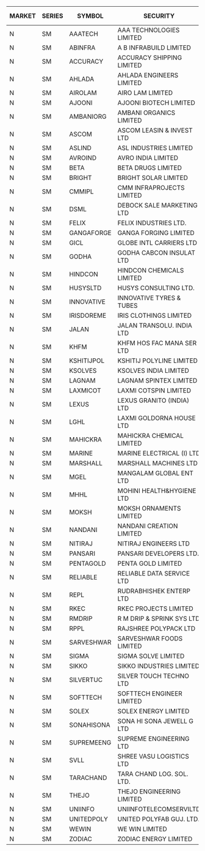 


| MARKET | SERIES | SYMBOL | SECURITY | PREV CL PR | OPEN PRICE | HIGH PRICE | LOW PRICE | CLOSE PRICE | NET TRDVAL | NET TRDQTY | CORP IND | HI 52 WK | LO 52 WK |
| ----- | ----- | ----- | ----- | ----- | ----- | ----- | ----- | ----- | ----- | ----- | ----- | ----- | ----- |
| N | SM | AAATECH | AAA TECHNOLOGIES LIMITED | 42.75 | 44.00 | 48.00 | 44.00 | 44.00 | 679500.00 | 15000 |  | 48.00 | 42.25 |
| N | SM | ABINFRA | A B INFRABUILD LIMITED | 6.50 | 6.50 | 6.50 | 6.50 | 6.50 | 26000.00 | 4000 |  | 14.20 | 6.05 |
| N | SM | ACCURACY | ACCURACY SHIPPING LIMITED | 30.50 | 29.10 | 29.90 | 29.00 | 29.90 | 140800.00 | 4800 |  | 42.60 | 12.35 |
| N | SM | AHLADA | AHLADA ENGINEERS LIMITED | 46.50 | 46.50 | 46.50 | 46.50 | 46.50 | 46500.00 | 1000 |  | 69.95 | 36.30 |
| N | SM | AIROLAM | AIRO LAM LIMITED | 26.50 | 26.00 | 26.00 | 26.00 | 26.00 | 78000.00 | 3000 |  | 32.95 | 14.45 |
| N | SM | AJOONI | AJOONI BIOTECH LIMITED | 31.30 | 30.55 | 31.95 | 30.35 | 30.35 | 499200.00 | 16000 |  | 36.50 | 6.35 |
| N | SM | AMBANIORG | AMBANI ORGANICS LIMITED | 46.00 | 46.10 | 46.10 | 46.10 | 46.10 | 92200.00 | 2000 |  | 61.70 | 42.35 |
| N | SM | ASCOM | ASCOM LEASIN & INVEST LTD | 46.05 | 46.05 | 46.05 | 46.05 | 46.05 | 184200.00 | 4000 |  | 46.50 | 30.00 |
| N | SM | ASLIND | ASL INDUSTRIES LIMITED | 9.65 | 10.10 | 10.10 | 10.10 | 10.10 | 40400.00 | 4000 |  | 10.65 | 4.75 |
| N | SM | AVROIND | AVRO INDIA LIMITED | 47.65 | 47.95 | 49.95 | 47.00 | 48.45 | 481600.00 | 10000 |  | 63.20 | 35.00 |
| N | SM | BETA | BETA DRUGS LIMITED | 115.00 | 118.60 | 118.60 | 118.60 | 118.60 | 94880.00 | 800 |  | 140.80 | 37.00 |
| N | SM | BRIGHT | BRIGHT SOLAR LIMITED | 6.30 | 6.30 | 6.40 | 6.05 | 6.40 | 94200.00 | 15000 |  | 15.50 | 4.70 |
| N | SM | CMMIPL | CMM INFRAPROJECTS LIMITED | 2.60 | 2.65 | 2.70 | 2.50 | 2.60 | 99600.00 | 39000 |  | 9.25 | 2.25 |
| N | SM | DSML | DEBOCK SALE MARKETING LTD | 20.30 | 19.30 | 19.30 | 19.30 | 19.30 | 115800.00 | 6000 |  | 21.95 | 3.50 |
| N | SM | FELIX | FELIX INDUSTRIES LTD. | 34.30 | 32.60 | 32.60 | 32.60 | 32.60 | 782400.00 | 24000 |  | 40.30 | 10.80 |
| N | SM | GANGAFORGE | GANGA FORGING LIMITED | 20.60 | 20.50 | 20.80 | 20.50 | 20.80 | 495900.00 | 24000 |  | 21.00 | 8.70 |
| N | SM | GICL | GLOBE INTL CARRIERS LTD | 21.85 | 21.85 | 21.85 | 21.80 | 21.80 | 523800.00 | 24000 |  | 23.80 | 14.20 |
| N | SM | GODHA | GODHA CABCON INSULAT LTD | 33.30 | 33.45 | 33.50 | 33.45 | 33.50 | 267800.00 | 8000 |  | 34.95 | 10.95 |
| N | SM | HINDCON | HINDCON CHEMICALS LIMITED | 25.25 | 25.60 | 26.00 | 25.55 | 26.00 | 516400.00 | 20000 |  | 26.00 | 8.05 |
| N | SM | HUSYSLTD | HUSYS CONSULTING LTD. | 119.65 | 124.00 | 125.60 | 124.00 | 125.60 | 750400.00 | 6000 |  | 127.15 | 20.50 |
| N | SM | INNOVATIVE | INNOVATIVE TYRES & TUBES | 5.80 | 5.80 | 5.80 | 5.80 | 5.80 | 17400.00 | 3000 |  | 14.60 | 5.40 |
| N | SM | IRISDOREME | IRIS CLOTHINGS LIMITED | 36.00 | 42.00 | 42.00 | 36.50 | 36.50 | 439600.00 | 11200 |  | 192.00 | 28.50 |
| N | SM | JALAN | JALAN TRANSOLU. INDIA LTD | 3.55 | 3.40 | 3.40 | 3.40 | 3.40 | 20400.00 | 6000 |  | 6.65 | 2.85 |
| N | SM | KHFM | KHFM HOS FAC MANA SER LTD | 25.75 | 26.95 | 26.95 | 26.95 | 26.95 | 242550.00 | 9000 |  | 36.40 | 22.20 |
| N | SM | KSHITIJPOL | KSHITIJ POLYLINE LIMITED | 25.00 | 25.50 | 25.50 | 25.50 | 25.50 | 1020000.00 | 40000 | XO | 35.90 | 19.20 |
| N | SM | KSOLVES | KSOLVES INDIA LIMITED | 399.00 | 410.00 | 418.00 | 410.00 | 418.00 | 496800.00 | 1200 |  | 421.00 | 102.05 |
| N | SM | LAGNAM | LAGNAM SPINTEX LIMITED | 7.90 | 8.00 | 8.00 | 8.00 | 8.00 | 24000.00 | 3000 |  | 12.50 | 6.60 |
| N | SM | LAXMICOT | LAXMI COTSPIN LIMITED | 8.60 | 9.00 | 9.00 | 9.00 | 9.00 | 54000.00 | 6000 |  | 11.75 | 5.80 |
| N | SM | LEXUS | LEXUS GRANITO (INDIA) LTD | 13.75 | 14.40 | 14.40 | 14.40 | 14.40 | 28800.00 | 2000 |  | 17.35 | 4.55 |
| N | SM | LGHL | LAXMI GOLDORNA HOUSE LTD | 15.40 | 15.00 | 15.00 | 15.00 | 15.00 | 240000.00 | 16000 |  | 16.10 | 14.95 |
| N | SM | MAHICKRA | MAHICKRA CHEMICAL LIMITED | 78.50 | 81.50 | 81.80 | 81.50 | 81.80 | 244950.00 | 3000 |  | 93.50 | 70.00 |
| N | SM | MARINE | MARINE ELECTRICAL (I) LTD | 182.00 | 186.00 | 194.95 | 186.00 | 191.05 | 17832400.00 | 94000 |  | 198.00 | 78.00 |
| N | SM | MARSHALL | MARSHALL MACHINES LTD | 7.30 | 7.10 | 7.10 | 7.10 | 7.10 | 42600.00 | 6000 |  | 20.80 | 4.85 |
| N | SM | MGEL | MANGALAM GLOBAL ENT LTD | 40.75 | 40.50 | 40.75 | 40.50 | 40.75 | 243750.00 | 6000 |  | 65.10 | 38.00 |
| N | SM | MHHL | MOHINI HEALTH&HYGIENE LTD | 19.25 | 18.30 | 18.30 | 18.30 | 18.30 | 54900.00 | 3000 |  | 23.20 | 11.35 |
| N | SM | MOKSH | MOKSH ORNAMENTS LIMITED | 25.50 | 26.60 | 26.60 | 26.60 | 26.60 | 79800.00 | 3000 |  | 36.25 | 21.00 |
| N | SM | NANDANI | NANDANI CREATION LIMITED | 12.30 | 12.70 | 12.70 | 12.70 | 12.70 | 63500.00 | 5000 |  | 13.90 | 6.20 |
| N | SM | NITIRAJ | NITIRAJ ENGINEERS LTD | 48.25 | 50.45 | 50.45 | 50.45 | 50.45 | 378375.00 | 7500 |  | 67.95 | 48.25 |
| N | SM | PANSARI | PANSARI DEVELOPERS LTD. | 22.40 | 22.60 | 22.65 | 22.00 | 22.00 | 3479400.00 | 156000 |  | 23.10 | 20.50 |
| N | SM | PENTAGOLD | PENTA GOLD LIMITED | 26.45 | 27.60 | 27.60 | 27.60 | 27.60 | 82800.00 | 3000 |  | 39.10 | 15.40 |
| N | SM | RELIABLE | RELIABLE DATA SERVICE LTD | 25.00 | 25.00 | 25.00 | 25.00 | 25.00 | 60000.00 | 2400 |  | 36.40 | 19.95 |
| N | SM | REPL | RUDRABHISHEK ENTERP LTD | 93.15 | 94.95 | 94.95 | 88.50 | 88.50 | 5125200.00 | 57000 |  | 106.40 | 24.50 |
| N | SM | RKEC | RKEC PROJECTS LIMITED | 34.00 | 33.20 | 33.30 | 32.45 | 33.00 | 329650.00 | 10000 |  | 65.00 | 26.20 |
| N | SM | RMDRIP | R M DRIP & SPRINK SYS LTD | 53.00 | 49.10 | 53.00 | 49.10 | 52.00 | 512200.00 | 10000 |  | 63.00 | 14.65 |
| N | SM | RPPL | RAJSHREE POLYPACK LTD | 88.50 | 88.50 | 92.90 | 88.50 | 90.00 | 363900.00 | 4000 |  | 101.80 | 47.75 |
| N | SM | SARVESHWAR | SARVESHWAR FOODS LIMITED | 12.00 | 12.45 | 12.45 | 12.45 | 12.45 | 19920.00 | 1600 |  | 22.00 | 8.45 |
| N | SM | SIGMA | SIGMA SOLVE LIMITED | 45.00 | 45.00 | 45.00 | 45.00 | 45.00 | 270000.00 | 6000 |  | 45.45 | 45.00 |
| N | SM | SIKKO | SIKKO INDUSTRIES LIMITED | 26.20 | 26.30 | 26.40 | 26.30 | 26.40 | 210800.00 | 8000 |  | 33.80 | 18.00 |
| N | SM | SILVERTUC | SILVER TOUCH TECHNO LTD | 97.00 | 91.00 | 91.00 | 91.00 | 91.00 | 91000.00 | 1000 |  | 130.00 | 89.00 |
| N | SM | SOFTTECH | SOFTTECH ENGINEER LIMITED | 84.45 | 80.40 | 85.85 | 80.40 | 85.85 | 266000.00 | 3200 |  | 86.95 | 32.45 |
| N | SM | SOLEX | SOLEX ENERGY LIMITED | 37.80 | 34.05 | 36.00 | 34.05 | 35.95 | 423900.00 | 12000 |  | 38.00 | 19.20 |
| N | SM | SONAHISONA | SONA HI SONA JEWELL G LTD | 9.50 | 9.20 | 9.20 | 9.20 | 9.20 | 92000.00 | 10000 |  | 16.25 | 9.20 |
| N | SM | SUPREMEENG | SUPREME ENGINEERING LTD | 21.80 | 22.30 | 22.30 | 22.30 | 22.30 | 89200.00 | 4000 |  | 30.00 | 13.20 |
| N | SM | SVLL | SHREE VASU LOGISTICS LTD | 81.65 | 83.40 | 83.40 | 83.40 | 83.40 | 83400.00 | 1000 |  | 109.50 | 70.00 |
| N | SM | TARACHAND | TARA CHAND LOG. SOL. LTD. | 29.95 | 31.00 | 31.00 | 31.00 | 31.00 | 62000.00 | 2000 |  | 43.00 | 21.10 |
| N | SM | THEJO | THEJO ENGINEERING LIMITED | 1212.00 | 1212.00 | 1225.00 | 1155.00 | 1205.00 | 838680.00 | 700 |  | 1468.50 | 350.55 |
| N | SM | UNIINFO | UNIINFOTELECOMSERVILTD | 15.45 | 16.20 | 16.20 | 16.20 | 16.20 | 32400.00 | 2000 |  | 32.15 | 7.85 |
| N | SM | UNITEDPOLY | UNITED POLYFAB GUJ. LTD. | 14.80 | 15.50 | 15.50 | 15.50 | 15.50 | 27388500.00 | 1767000 |  | 15.50 | 5.95 |
| N | SM | WEWIN | WE WIN LIMITED | 48.95 | 48.95 | 48.95 | 48.95 | 48.95 | 48950.00 | 1000 |  | 88.00 | 48.95 |
| N | SM | ZODIAC | ZODIAC ENERGY LIMITED | 13.05 | 12.40 | 12.95 | 12.40 | 12.95 | 101400.00 | 8000 |  | 23.75 | 11.25 |




